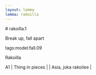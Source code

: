 ```yaml
---
layout: lemma
lemma: rakoilla
---
```


<div class="sense">
# <span class="sensename">rakoilla.1</span>

<span class="description">Break up, fall apart</span>

tags:model:fall.09

<span class="description">Rakoilla</span>

A1 | Thing in pieces |   | Asia, joka rakoilee |  

</div>

